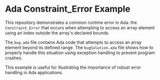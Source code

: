 # Ada Constraint_Error Example

This repository demonstrates a common runtime error in Ada: the `Constraint_Error` that occurs when attempting to access an array element using an index outside the array's declared bounds.

The `bug.ada` file contains Ada code that attempts to access an array element beyond its defined range. The `bugSolution.ada` file shows how to properly handle this situation using exception handling to prevent program crashes.

This example is useful for illustrating the importance of robust error handling in Ada applications.